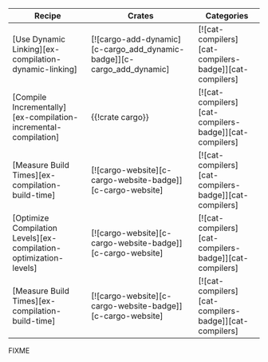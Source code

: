| Recipe | Crates | Categories |
|---|---|---|
| [Use Dynamic Linking][ex-compilation-dynamic-linking] | [![cargo-add-dynamic][c-cargo_add_dynamic-badge]][c-cargo_add_dynamic] | [![cat-compilers][cat-compilers-badge]][cat-compilers] |
| [Compile Incrementally][ex-compilation-incremental-compilation] | {{!crate cargo}} | [![cat-compilers][cat-compilers-badge]][cat-compilers] |
| [Measure Build Times][ex-compilation-build-time] | [![cargo-website][c-cargo-website-badge]][c-cargo-website] | [![cat-compilers][cat-compilers-badge]][cat-compilers] |
| [Optimize Compilation Levels][ex-compilation-optimization-levels] | [![cargo-website][c-cargo-website-badge]][c-cargo-website] | [![cat-compilers][cat-compilers-badge]][cat-compilers] |
| [Measure Build Times][ex-compilation-build-time] | [![cargo-website][c-cargo-website-badge]][c-cargo-website] | [![cat-compilers][cat-compilers-badge]][cat-compilers] |

<div class="hidden">
FIXME
</div>
